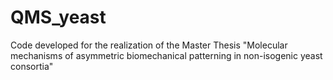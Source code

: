 # QMS_yeast

Code developed for the realization of the Master Thesis "Molecular mechanisms of asymmetric biomechanical patterning in non-isogenic yeast consortia"
